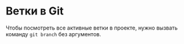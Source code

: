 # Ветки в Git 
Чтобы посмотреть все активные ветки в проекте, нужно вызвать команду `git branch` без аргументов.